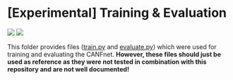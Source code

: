 # [Experimental] Training & Evaluation
<a href="https://pytorch.org/"><img src="https://img.shields.io/badge/PyTorch-v1.12.1-red.svg?logo=PyTorch&style=for-the-badge" /></a>
<a href="#"><img src="https://img.shields.io/badge/python-v3.9+-blue.svg?logo=python&style=for-the-badge" /></a>

This folder provides files ([train.py](./train.py) and [evaluate.py](./evaluate.py)) which were used for training and evaluating the CANFnet. **However, these files should just be used as reference as they were not tested in combination with this repository and are not well documented!**

